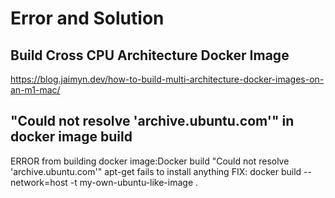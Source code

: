 # Error and Solution

## Build Cross CPU Architecture Docker Image

https://blog.jaimyn.dev/how-to-build-multi-architecture-docker-images-on-an-m1-mac/

##  "Could not resolve 'archive.ubuntu.com'" in docker image build
ERROR from building docker image:Docker build "Could not resolve 'archive.ubuntu.com'" apt-get fails to install anything
FIX: docker build --network=host -t my-own-ubuntu-like-image .